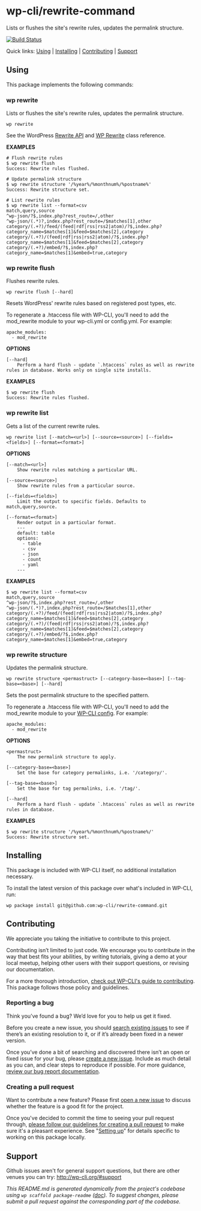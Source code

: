 wp-cli/rewrite-command
======================

Lists or flushes the site's rewrite rules, updates the permalink structure.

[![Build Status](https://travis-ci.org/wp-cli/rewrite-command.svg?branch=master)](https://travis-ci.org/wp-cli/rewrite-command)

Quick links: [Using](#using) | [Installing](#installing) | [Contributing](#contributing) | [Support](#support)

## Using

This package implements the following commands:

### wp rewrite

Lists or flushes the site's rewrite rules, updates the permalink structure.

~~~
wp rewrite
~~~

See the WordPress [Rewrite API](https://codex.wordpress.org/Rewrite_API) and 
[WP Rewrite](https://codex.wordpress.org/Class_Reference/WP_Rewrite) class reference.

**EXAMPLES**

    # Flush rewrite rules
    $ wp rewrite flush
    Success: Rewrite rules flushed.

    # Update permalink structure
    $ wp rewrite structure '/%year%/%monthnum%/%postname%'
    Success: Rewrite structure set.

    # List rewrite rules
    $ wp rewrite list --format=csv
    match,query,source
    ^wp-json/?$,index.php?rest_route=/,other
    ^wp-json/(.*)?,index.php?rest_route=/$matches[1],other
    category/(.+?)/feed/(feed|rdf|rss|rss2|atom)/?$,index.php?category_name=$matches[1]&feed=$matches[2],category
    category/(.+?)/(feed|rdf|rss|rss2|atom)/?$,index.php?category_name=$matches[1]&feed=$matches[2],category
    category/(.+?)/embed/?$,index.php?category_name=$matches[1]&embed=true,category



### wp rewrite flush

Flushes rewrite rules.

~~~
wp rewrite flush [--hard]
~~~

Resets WordPress' rewrite rules based on registered post types, etc.

To regenerate a .htaccess file with WP-CLI, you'll need to add the mod_rewrite module
to your wp-cli.yml or config.yml. For example:

```
apache_modules:
  - mod_rewrite
```

**OPTIONS**

	[--hard]
		Perform a hard flush - update `.htaccess` rules as well as rewrite rules in database. Works only on single site installs.

**EXAMPLES**

    $ wp rewrite flush
    Success: Rewrite rules flushed.



### wp rewrite list

Gets a list of the current rewrite rules.

~~~
wp rewrite list [--match=<url>] [--source=<source>] [--fields=<fields>] [--format=<format>]
~~~

**OPTIONS**

	[--match=<url>]
		Show rewrite rules matching a particular URL.

	[--source=<source>]
		Show rewrite rules from a particular source.

	[--fields=<fields>]
		Limit the output to specific fields. Defaults to match,query,source.

	[--format=<format>]
		Render output in a particular format.
		---
		default: table
		options:
		  - table
		  - csv
		  - json
		  - count
		  - yaml
		---

**EXAMPLES**

    $ wp rewrite list --format=csv
    match,query,source
    ^wp-json/?$,index.php?rest_route=/,other
    ^wp-json/(.*)?,index.php?rest_route=/$matches[1],other
    category/(.+?)/feed/(feed|rdf|rss|rss2|atom)/?$,index.php?category_name=$matches[1]&feed=$matches[2],category
    category/(.+?)/(feed|rdf|rss|rss2|atom)/?$,index.php?category_name=$matches[1]&feed=$matches[2],category
    category/(.+?)/embed/?$,index.php?category_name=$matches[1]&embed=true,category



### wp rewrite structure

Updates the permalink structure.

~~~
wp rewrite structure <permastruct> [--category-base=<base>] [--tag-base=<base>] [--hard]
~~~

Sets the post permalink structure to the specified pattern.

To regenerate a .htaccess file with WP-CLI, you'll need to add
the mod_rewrite module to your [WP-CLI config](http://wp-cli.org/config/).
For example:

```
apache_modules:
  - mod_rewrite
```

**OPTIONS**

	<permastruct>
		The new permalink structure to apply.

	[--category-base=<base>]
		Set the base for category permalinks, i.e. '/category/'.

	[--tag-base=<base>]
		Set the base for tag permalinks, i.e. '/tag/'.

	[--hard]
		Perform a hard flush - update `.htaccess` rules as well as rewrite rules in database.

**EXAMPLES**

    $ wp rewrite structure '/%year%/%monthnum%/%postname%/'
    Success: Rewrite structure set.

## Installing

This package is included with WP-CLI itself, no additional installation necessary.

To install the latest version of this package over what's included in WP-CLI, run:

    wp package install git@github.com:wp-cli/rewrite-command.git

## Contributing

We appreciate you taking the initiative to contribute to this project.

Contributing isn’t limited to just code. We encourage you to contribute in the way that best fits your abilities, by writing tutorials, giving a demo at your local meetup, helping other users with their support questions, or revising our documentation.

For a more thorough introduction, [check out WP-CLI's guide to contributing](https://make.wordpress.org/cli/handbook/contributing/). This package follows those policy and guidelines.

### Reporting a bug

Think you’ve found a bug? We’d love for you to help us get it fixed.

Before you create a new issue, you should [search existing issues](https://github.com/wp-cli/rewrite-command/issues?q=label%3Abug%20) to see if there’s an existing resolution to it, or if it’s already been fixed in a newer version.

Once you’ve done a bit of searching and discovered there isn’t an open or fixed issue for your bug, please [create a new issue](https://github.com/wp-cli/rewrite-command/issues/new). Include as much detail as you can, and clear steps to reproduce if possible. For more guidance, [review our bug report documentation](https://make.wordpress.org/cli/handbook/bug-reports/).

### Creating a pull request

Want to contribute a new feature? Please first [open a new issue](https://github.com/wp-cli/rewrite-command/issues/new) to discuss whether the feature is a good fit for the project.

Once you've decided to commit the time to seeing your pull request through, [please follow our guidelines for creating a pull request](https://make.wordpress.org/cli/handbook/pull-requests/) to make sure it's a pleasant experience. See "[Setting up](https://make.wordpress.org/cli/handbook/pull-requests/#setting-up)" for details specific to working on this package locally.

## Support

Github issues aren't for general support questions, but there are other venues you can try: http://wp-cli.org/#support


*This README.md is generated dynamically from the project's codebase using `wp scaffold package-readme` ([doc](https://github.com/wp-cli/scaffold-package-command#wp-scaffold-package-readme)). To suggest changes, please submit a pull request against the corresponding part of the codebase.*

